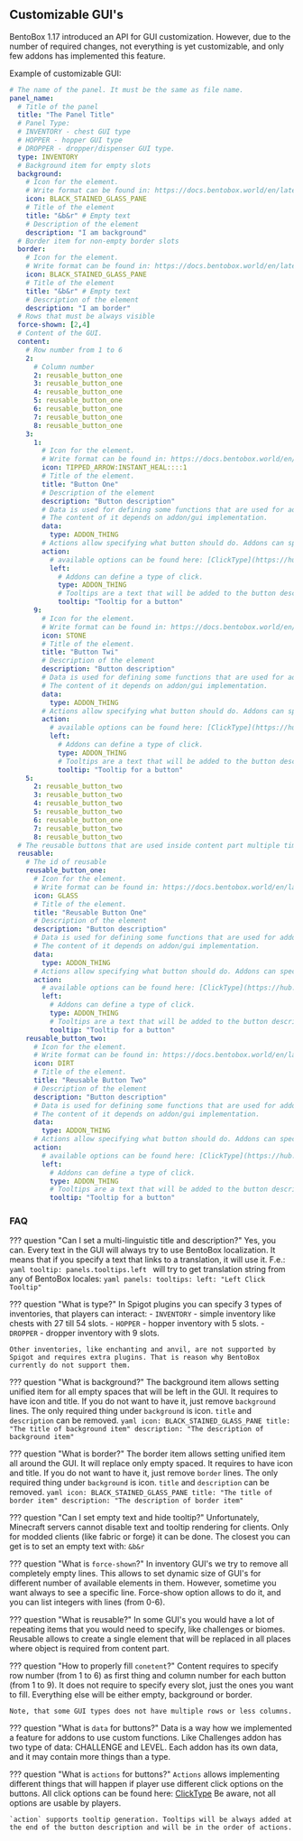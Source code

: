 ## Customizable GUI's

BentoBox 1.17 introduced an API for GUI customization. However, due to the number of required changes, not everything is yet customizable, and only few addons has implemented this feature.

Example of customizable GUI:
```yaml
# The name of the panel. It must be the same as file name.
panel_name:
  # Title of the panel
  title: "The Panel Title"
  # Panel Type:
  # INVENTORY - chest GUI type
  # HOPPER - hopper GUI type
  # DROPPER - dropper/dispenser GUI type.
  type: INVENTORY
  # Background item for empty slots
  background:
    # Icon for the element.
    # Write format can be found in: https://docs.bentobox.world/en/latest/BentoBox/ItemParser/
    icon: BLACK_STAINED_GLASS_PANE
    # Title of the element
    title: "&b&r" # Empty text
    # Description of the element
    description: "I am background"
  # Border item for non-empty border slots
  border:
    # Icon for the element.
    # Write format can be found in: https://docs.bentobox.world/en/latest/BentoBox/ItemParser/
    icon: BLACK_STAINED_GLASS_PANE
    # Title of the element
    title: "&b&r" # Empty text
    # Description of the element
    description: "I am border"
  # Rows that must be always visible
  force-shown: [2,4]
  # Content of the GUI.
  content:
    # Row number from 1 to 6
    2:
      # Column number
      2: reusable_button_one
      3: reusable_button_one
      4: reusable_button_one
      5: reusable_button_one
      6: reusable_button_one
      7: reusable_button_one
      8: reusable_button_one
    3:
      1:
        # Icon for the element.
        # Write format can be found in: https://docs.bentobox.world/en/latest/BentoBox/ItemParser/
        icon: TIPPED_ARROW:INSTANT_HEAL::::1
        # Title of the element.
        title: "Button One"
        # Description of the element
        description: "Button description"
        # Data is used for defining some functions that are used for addons.
        # The content of it depends on addon/gui implementation.
        data:
          type: ADDON_THING
        # Actions allow specifying what button should do. Addons can specify extra parameters.
        action:
          # available options can be found here: [ClickType](https://hub.spigotmc.org/javadocs/spigot/org/bukkit/event/inventory/ClickType.html)
          left:
            # Addons can define a type of click. 
            type: ADDON_THING
            # Tooltips are a text that will be added to the button description at the end.
            tooltip: "Tooltip for a button"
      9:
        # Icon for the element.
        # Write format can be found in: https://docs.bentobox.world/en/latest/BentoBox/ItemParser/
        icon: STONE
        # Title of the element.
        title: "Button Twi"
        # Description of the element
        description: "Button description"
        # Data is used for defining some functions that are used for addons.
        # The content of it depends on addon/gui implementation.
        data:
          type: ADDON_THING
        # Actions allow specifying what button should do. Addons can specify extra parameters.
        action:
          # available options can be found here: [ClickType](https://hub.spigotmc.org/javadocs/spigot/org/bukkit/event/inventory/ClickType.html)
          left:
            # Addons can define a type of click. 
            type: ADDON_THING
            # Tooltips are a text that will be added to the button description at the end.
            tooltip: "Tooltip for a button"
    5:
      2: reusable_button_two
      3: reusable_button_two
      4: reusable_button_two
      5: reusable_button_two
      6: reusable_button_one
      7: reusable_button_two
      8: reusable_button_two
  # The reusable buttons that are used inside content part multiple times.
  reusable:
    # The id of reusable
    reusable_button_one:
      # Icon for the element.
      # Write format can be found in: https://docs.bentobox.world/en/latest/BentoBox/ItemParser/
      icon: GLASS
      # Title of the element.
      title: "Reusable Button One"
      # Description of the element
      description: "Button description"
      # Data is used for defining some functions that are used for addons.
      # The content of it depends on addon/gui implementation.
      data:
        type: ADDON_THING
      # Actions allow specifying what button should do. Addons can specify extra parameters.
      action:
        # available options can be found here: [ClickType](https://hub.spigotmc.org/javadocs/spigot/org/bukkit/event/inventory/ClickType.html)
        left:
          # Addons can define a type of click. 
          type: ADDON_THING
          # Tooltips are a text that will be added to the button description at the end.
          tooltip: "Tooltip for a button"
    reusable_button_two:
      # Icon for the element.
      # Write format can be found in: https://docs.bentobox.world/en/latest/BentoBox/ItemParser/
      icon: DIRT
      # Title of the element.
      title: "Reusable Button Two"
      # Description of the element
      description: "Button description"
      # Data is used for defining some functions that are used for addons.
      # The content of it depends on addon/gui implementation.
      data:
        type: ADDON_THING
      # Actions allow specifying what button should do. Addons can specify extra parameters.
      action:
        # available options can be found here: [ClickType](https://hub.spigotmc.org/javadocs/spigot/org/bukkit/event/inventory/ClickType.html)
        left:
          # Addons can define a type of click. 
          type: ADDON_THING
          # Tooltips are a text that will be added to the button description at the end.
          tooltip: "Tooltip for a button"
```

### FAQ

??? question "Can I set a multi-linguistic title and description?"
    Yes, you can. Every text in the GUI will always try to use BentoBox localization. It means that if you specify a text that links to a translation, it will use it.
    F.e.:
    ```yaml
    tooltip: panels.tooltips.left
    ```
    will try to get translation string from any of BentoBox locales:
    ```yaml
    panels:
      tooltips:
        left: "Left Click Tooltip"
    ```

??? question "What is type?"
    In Spigot plugins you can specify 3 types of inventories, that players can interact:
    - `INVENTORY` - simple inventory like chests with 27 till 54 slots.
    - `HOPPER` - hopper inventory with 5 slots.
    - `DROPPER` - dropper inventory with 9 slots.
    
    Other inventories, like enchanting and anvil, are not supported by Spigot and requires extra plugins. That is reason why BentoBox currently do not support them.

??? question "What is background?"
    The background item allows setting unified item for all empty spaces that will be left in the GUI.
    It requires to have icon and title. If you do not want to have it, just remove `background` lines.
    The only required thing under `background` is icon. `title` and `description` can be removed.
    ```yaml
        icon: BLACK_STAINED_GLASS_PANE
        title: "The title of background item"
        description: "The description of background item"
    ```

??? question "What is border?"
    The border item allows setting unified item all around the GUI. It will replace only empty spaced.
    It requires to have icon and title. If you do not want to have it, just remove `border` lines.
    The only required thing under `background` is icon. `title` and `description` can be removed.
    ```yaml
        icon: BLACK_STAINED_GLASS_PANE
        title: "The title of border item"
        description: "The description of border item"
    ```

??? question "Can I set empty text and hide tooltip?"
    Unfortunately, Minecraft servers cannot disable text and tooltip rendering for clients. Only for modded clients (like fabric or forge) it can be done.
    The closest you can get is to set an empty text with: `&b&r`


??? question "What is `force-shown`?"
    In inventory GUI's we try to remove all completely empty lines. This allows to set dynamic size of GUI's for different number of available elements in them. However, sometime you want always to see a specific line. Force-show option allows to do it, and you can list integers with lines (from 0-6).

??? question "What is reusable?"
    In some GUI's you would have a lot of repeating items that you would need to specify, like challenges or biomes. Reusable allows to create a single element that will be replaced in all places where object is required from content part.

??? question "How to properly fill `conetent`?"
    Content requires to specify row number (from 1 to 6) as first thing and column number for each button (from 1 to 9). It does not require to specify every slot, just the ones you want to fill. Everything else will be either empty, background or border.
    
    Note, that some GUI types does not have multiple rows or less columns.

??? question "What is `data` for buttons?"
    Data is a way how we implemented a feature for addons to use custom functions. Like Challenges addon has two type of data: CHALLENGE and LEVEL. Each addon has its own data, and it may contain more things than a type.

??? question "What is `actions` for buttons?"
    `Actions` allows implementing different things that will happen if player use different click options on the buttons.
    All click options can be found here: [ClickType](https://hub.spigotmc.org/javadocs/spigot/org/bukkit/event/inventory/ClickType.html)
    Be aware, not all options are usable by players.

    `action` supports tooltip generation. Tooltips will be always added at the end of the button description and will be in the order of actions.

